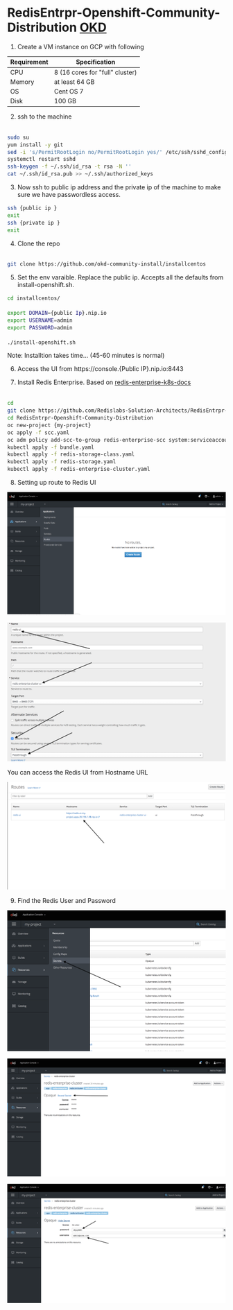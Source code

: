 # RedisEntrpr-Openshift-Community-Distribution [OKD](https://www.okd.io/)


1. Create a VM instance on GCP with following
  
Requirement  | Specification  
------------ | -------------
CPU | 8 (16 cores for "full" cluster)
Memory | at least 64 GB
OS | Cent OS 7
Disk | 100 GB

2. ssh to the machine

```bash 

sudo su
yum install -y git
sed -i 's/PermitRootLogin no/PermitRootLogin yes/' /etc/ssh/sshd_config
systemctl restart sshd
ssh-keygen -f ~/.ssh/id_rsa -t rsa -N ''
cat ~/.ssh/id_rsa.pub >> ~/.ssh/authorized_keys
```

3. Now ssh to public ip address and the private ip of the machine to make sure we have passwordless access. 

```bash
ssh {public ip }
exit
ssh {private ip }
exit
```

4. Clone the repo

```bash

git clone https://github.com/okd-community-install/installcentos

```

5. Set the env varaible. Replace the public ip. Accepts all the defaults from install-openshift.sh.

```bash
cd installcentos/

export DOMAIN={public Ip}.nip.io
export USERNAME=admin
export PASSWORD=admin

./install-openshift.sh

```

Note: Installtion takes time... (45-60 minutes is normal)

6. Access the UI from https://console.{Public IP}.nip.io:8443


7. Install Redis Enterprise. Based on [redis-enterprise-k8s-docs](https://github.com/RedisLabs/redis-enterprise-k8s-docs#configuration)

```bash

cd 
git clone https://github.com/Redislabs-Solution-Architects/RedisEntrpr-Openshift-Community-Distribution.git
cd RedisEntrpr-Openshift-Community-Distribution
oc new-project {my-project}
oc apply -f scc.yaml
oc adm policy add-scc-to-group redis-enterprise-scc system:serviceaccounts:{my-project}
kubectl apply -f bundle.yaml
kubectl apply -f redis-storage-class.yaml
kubectl apply -f redis-storage.yaml 
kubectl apply -f redis-enterprise-cluster.yaml
```

8. Setting up route to Redis UI

![Route 1](/images/route1.png)

![Route 2](/images/route2.png)

 You can access the Redis UI from Hostname URL
 
![Route 3](/images/route3.png)


9. Find the Redis User and Password

![secret 1](/images/secret1.png)

![secret 2](/images/secret2.png)

![secret 3](/images/secret3.png)



